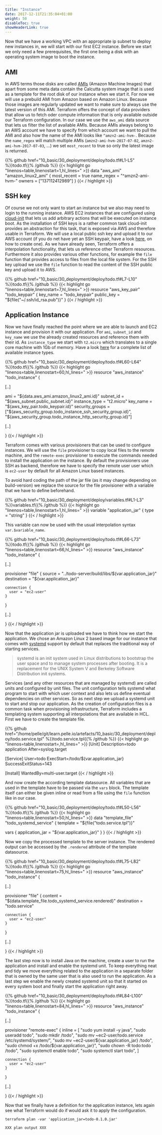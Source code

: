 ```yaml
---
title: "Instance"
date: 2017-12-11T21:35:04+01:00
weight: 50
disableToc: true
showHeaderLink: true 
---
```


Now that we have a working VPC with an appropriate ip subnet to deploy new instances in, we will start with our first EC2 instance. Before we start we only need a few prerequisites, the first one being a disk with an operating system image to boot the instance.

## AMI
In AWS terms those disks are called [AMIs](https://docs.aws.amazon.com/AWSEC2/latest/UserGuide/AMIs.html) (Amazon Machine Images) that apart from some meta data contain the Calcutta system image that is used as a template for the root disk of our instance when we start it.
For now we will use a prebuild AMI from Amazon based on Amazon Linux. Because those images are regularly updated we want to make sure to always use the latest version of this AMI.
Terraform offers the concept of data providers that allow us to fetch oder compute information that is only available outside our Terraform configuration. In our case we use the `aws_ami` data source that lets us filter the list of available AMIs. Because AMIs always belong to an AWS account we have to specify from which account we want to pull the AMI and also how the name of the AMI looks like `^amzn2-ami-hvm-`. Because the `name_regex` will match multiple AMIs (`amzn2-ami-hvm-2017-07-02`, `amzn2-ami-hvm-2017-07-03`, ...) we set `most_recent` to true so only the latest image is returned.

<!-- snippet:deploy_aws_ami -->
{{% github href="10_basic/30_deployment/deploy/todo.tf#L1-L5" %}}todo.tf{{% /github %}}
{{< highlight go "linenos=table,linenostart=1,hl_lines=" >}}
data "aws_ami" "amazon_linux2_ami" {
  most_recent = true
  name_regex  = "^amzn2-ami-hvm-"
  owners      = ["137112412989"]
}
{{< / highlight >}}
<!-- /snippet:deploy_aws_ami -->

## SSH key
Of course we not only want to start an instance but we also may need to login to the running instance. AWS EC2 instances that are configured using [cloud-init](https://docs.aws.amazon.com/AWSEC2/latest/UserGuide/amazon-linux-ami-basics.html#amazon-linux-cloud-init) that lets us add arbitrary actions that will be executed on instance boot. As the installation of SSH keys is a rather common task cloud-init provides an abstraction for this task, that is exposed via AWS and therefore usable in Terraform. We will use a local public ssh key and upload it to our AWS account (if you do net have yet an SSH keypair, have a look [here](https://www.ssh.com/ssh/keygen/), on how to create one).
As we have already seen, Terraform offers a interpolation functionality, that lets us reference other Terraform resources. Furthermore it also provides various other functions, for example the `file` function that provides access to files from the local file system. For the SSH key upload we use the `file` function to read the content of the SSH public key and upload it to AWS.

<!-- snippet:deploy_aws_key -->
{{% github href="10_basic/30_deployment/deploy/todo.tf#L7-L10" %}}todo.tf{{% /github %}}
{{< highlight go "linenos=table,linenostart=7,hl_lines=" >}}
resource "aws_key_pair" "todo_keypair" {
  key_name   = "todo_keypair"
  public_key = "${file("~/.ssh/id_rsa.pub")}"
}
{{< / highlight >}}
<!-- /snippet:deploy_aws_key -->

## Application Instance
Now we have finally reached the point where we are able to launch and EC2 instance and provision it with our application. For `ami`, `subnet_id` and `key_name` we use the already created resources and reference them with their id. As `instance_type` we start with `t2.micro` which translates to a single core machine with 1Gb of memory. Have a look [here](https://aws.amazon.com/ec2/instance-types/) for a complete list of available instance types.

<!-- snippet:deploy_aws_instance -->
{{% github href="10_basic/30_deployment/deploy/todo.tf#L60-L64" %}}todo.tf{{% /github %}}
{{< highlight go "linenos=table,linenostart=60,hl_lines=" >}}
resource "aws_instance" "todo_instance" {

 [..]

  ami             = "${data.aws_ami.amazon_linux2_ami.id}"
  subnet_id       = "${aws_subnet.public_subnet.id}"
  instance_type   = "t2.micro"
  key_name        = "${aws_key_pair.todo_keypair.id}"
  security_groups = ["${aws_security_group.todo_instance_ssh_security_group.id}", "${aws_security_group.todo_instance_http_security_group.id}"]

 [..]

}
{{< / highlight >}}
<!-- /snippet:deploy_aws_instance -->

Terraform comes with various provisioners that can be used to configure instances. We will use the `file` provisioner to copy local files to the remote machine, and the `remote-exec` provisioner to execute the commands needed to install the application on the instance. By default the provisioners use SSH as backend, therefore we have to specify the remote user user which is `ec2-user` by default for all Amazon Linux based instances.

To avoid hard coding the path of the jar file (as it may change depending on build-version) we replace the source for the file provisioner with a variable that we have to define beforehand.

<!-- snippet:deploy_aws_instance_var -->
{{% github href="10_basic/30_deployment/deploy/variables.tf#L1-L3" %}}variables.tf{{% /github %}}
{{< highlight go "linenos=table,linenostart=1,hl_lines=" >}}
variable "application_jar" {
  type = "string"
}
{{< / highlight >}}
<!-- /snippet:deploy_aws_instance_var -->

This variable can now be used with the usual interpolation syntax `var.$variable_name`.

<!-- snippet:deploy_aws_instance_jar -->
{{% github href="10_basic/30_deployment/deploy/todo.tf#L66-L73" %}}todo.tf{{% /github %}}
{{< highlight go "linenos=table,linenostart=66,hl_lines=" >}}
resource "aws_instance" "todo_instance" {

 [..]

  provisioner "file" {
    source      = "../todo-server/build/libs/${var.application_jar}"
    destination = "${var.application_jar}"

    connection {
      user = "ec2-user"
    }
  }

 [..]

}
{{< / highlight >}}
<!-- /snippet:deploy_aws_instance_jar -->

Now that the application jar is uploaded we have to think how we start the application. We chose an Amazon Linux 2 based image for our instance that comes with [systemd](https://www.freedesktop.org/wiki/Software/systemd/) support by default that replaces the traditional way of starting services.

> systemd is an init system used in Linux distributions to bootstrap the user space and to manage system processes after booting. It is a replacement for the UNIX System V and Berkeley Software Distribution init systems.

Services (and any other resources that are managed by systemd) are called units and configured by unit files. The unit configuration tells systemd what program to start with which user context and also lets us define eventual dependencies on other services.
So as next step we upload a systemd unit to start and stop our application. As the creation of configuration files is a common task when provisioning infrastructure, Terraform includes a templating system supporting all interpolations that are available in HCL. First we have to create the template file.

<!-- file:10_basic/30_deployment/deploy/todo.service.tpl -->
{{% github href="/home/pelle/git/learn.pelle.io/artefacts/10_basic/30_deployment/deploy/todo.service.tpl" %}}todo.service.tpl{{% /github %}}
{{< highlight go "linenos=table,linenostart=,hl_lines=" >}}
[Unit]
Description=todo application
After=syslog.target

[Service]
User=todo
ExecStart=/todo/${var.application_jar}
SuccessExitStatus=143

[Install]
WantedBy=multi-user.target
{{< / highlight >}}
<!-- /file:10_basic/30_deployment/deploy/todo.service.tpl -->

And now create the according template datasource. All variables that are used in the template have to be passed via the `vars` block. The template itself can either be given inline or read from a file using the `file` function like in our case.

<!-- snippet:deploy_aws_instance_systemd_unit -->
{{% github href="10_basic/30_deployment/deploy/todo.tf#L50-L56" %}}todo.tf{{% /github %}}
{{< highlight go "linenos=table,linenostart=50,hl_lines=" >}}
data "template_file" "todo_systemd_service" {
  template = "${file("todo.service.tpl")}"

  vars {
    application_jar = "${var.application_jar}"
  }
}
{{< / highlight >}}
<!-- /snippet:deploy_aws_instance_systemd_unit -->

Now we copy the processed template to the server instance. The rendered output can be accessed by the `.rendered` attribute of the template datasource.

<!-- snippet:deploy_aws_instance_systemd -->
{{% github href="10_basic/30_deployment/deploy/todo.tf#L75-L82" %}}todo.tf{{% /github %}}
{{< highlight go "linenos=table,linenostart=75,hl_lines=" >}}
resource "aws_instance" "todo_instance" {

 [..]

  provisioner "file" {
    content     = "${data.template_file.todo_systemd_service.rendered}"
    destination = "todo.service"

    connection {
      user = "ec2-user"
    }
  }

 [..]

}
{{< / highlight >}}
<!-- /snippet:deploy_aws_instance_systemd -->

The last step now is to install Java on the machine, create a user to run the application and install and enable the systemd unit. To keep everything neat and tidy we move everything related to the application in a separate folder that is owned by the same user that is also used to run the application. As a last step we enable the newly created systemd unit so that it started on every system boot and finally start the application right away.

<!-- snippet:deploy_aws_instance_install -->
{{% github href="10_basic/30_deployment/deploy/todo.tf#L84-L100" %}}todo.tf{{% /github %}}
{{< highlight go "linenos=table,linenostart=84,hl_lines=" >}}
resource "aws_instance" "todo_instance" {

 [..]

  provisioner "remote-exec" {
    inline = [
      "sudo yum install -y java",
      "sudo useradd todo",
      "sudo mkdir /todo",
      "sudo mv ~ec2-user/todo.service /etc/systemd/system/",
      "sudo mv ~ec2-user/${var.application_jar} /todo",
      "sudo chmod +x /todo/${var.application_jar}",
      "sudo chown -R todo:todo /todo",
      "sudo systemctl enable todo",
      "sudo systemctl start todo",
    ]

    connection {
      user = "ec2-user"
    }
  }

 [..]

}
{{< / highlight >}}
<!-- /snippet:deploy_aws_instance_install -->

Now that we finally have a definition for the application instance, lets again see what Terraform would do if would ask it to apply the configuration.

```
terraform plan -var 'application_jar=todo-0.1.0.jar'

XXX plan output XXX
```
